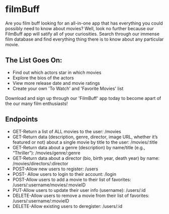 # filmBuff
Are you film buff looking for an all-in-one app that has everything you could possibly need to know about movies? Well, look no further because our FilmBuff app will satify all of your curiosities.
Search through our immense film database and find everything thing there is to know about any particular movie.

## The List Goes On:
- Find out which actors star in which movies
- Explore the bios of the actors
- View more release date and movie ratings
- Create your own 'To Watch' and 'Favorite Movies' list

Download and sign up through our 'FilmBuff' app today to become apart of the our many film enthusiasts!

## Endpoints

- GET-Return a list of ALL movies to the user: /movies
- GET-Return data (description, genre, director, image URL, whether it’s featured or not) about a single movie by title to the user: /movies/:title
- GET-Return data about a genre (description) by name/title (e.g., “Thriller”): /movies/genre/:genre
- GET-Return data about a director (bio, birth year, death year) by name: /movies/directors/:director
- POST-Allow new users to register: /users
- POST- Allow users to login to their account: /login
- POST-Allow users to add a movie to their list of favorites: /users/:username/movies/:movieID
- PUT-Allow users to update their user info (username): /users/:id
- DELETE-Allow users to remove a movie from their list of favorites: /users/:username/:movieID
- DELETE-Allow existing users to deregister: /users/:id
